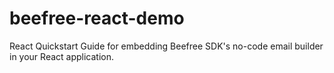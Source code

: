 # beefree-react-demo
React Quickstart Guide for embedding Beefree SDK's no-code email builder in your React application.
